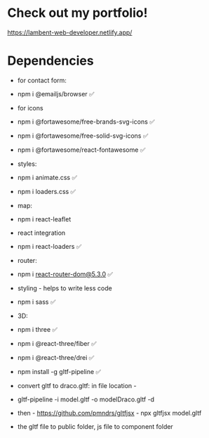 # Check out my portfolio!

https://lambent-web-developer.netlify.app/

# Dependencies

- for contact form:

- npm i @emailjs/browser ✅

- for icons

- npm i @fortawesome/free-brands-svg-icons ✅
- npm i @fortawesome/free-solid-svg-icons ✅
- npm i @fortawesome/react-fontawesome ✅

- styles:

- npm i animate.css ✅
- npm i loaders.css ✅

- map:

- npm i react-leaflet

- react integration

- npm i react-loaders ✅

- router:

- npm i react-router-dom@5.3.0 ✅

- styling - helps to write less code

- npm i sass ✅

- 3D:

- npm i three ✅
- npm i @react-three/fiber ✅
- npm i @react-three/drei ✅

- npm install -g gltf-pipeline ✅
- convert gltf to draco.gltf: in file location -
- gltf-pipeline -i model.gltf -o modelDraco.gltf -d
- then - https://github.com/pmndrs/gltfjsx - npx gltfjsx model.gltf
- the gltf file to public folder, js file to component folder
